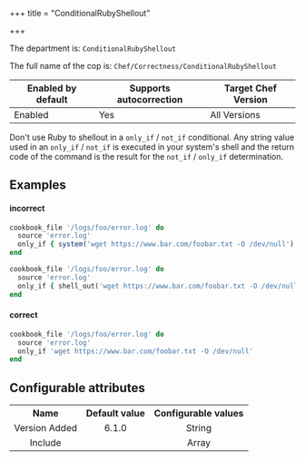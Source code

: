 +++
title = "ConditionalRubyShellout"

+++

<!-- This content is automatically generated. See https://github.com/chef/chef-web-docs/blob/main/generated/README.md -->

The department is: `ConditionalRubyShellout`

The full name of the cop is: `Chef/Correctness/ConditionalRubyShellout`

| Enabled by default | Supports autocorrection | Target Chef Version |
| --- | --- | --- |
| Enabled | Yes | All Versions |

Don't use Ruby to shellout in a `only_if` / `not_if` conditional. Any string value used in an `only_if` / `not_if` is executed in your system's shell and the return code of the command is the result for the `not_if` / `only_if` determination.

## Examples


#### incorrect

```ruby
cookbook_file '/logs/foo/error.log' do
  source 'error.log'
  only_if { system('wget https://www.bar.com/foobar.txt -O /dev/null') }
end

cookbook_file '/logs/foo/error.log' do
  source 'error.log'
  only_if { shell_out('wget https://www.bar.com/foobar.txt -O /dev/null').exitstatus == 0 }
end
```

#### correct

```ruby
cookbook_file '/logs/foo/error.log' do
  source 'error.log'
  only_if 'wget https://www.bar.com/foobar.txt -O /dev/null'
end
```

## Configurable attributes

<table>
<tbody><tr>
<th>Name</th>
<th>Default value</th>
<th>Configurable values</th>
</tr>
<tr>
<td style="text-align:center">Version Added</td>
<td style="text-align:center">6.1.0</td>
<td style="text-align:center">String</td>
</tr>
<tr><td style="text-align:center">Include</td>
<td style="text-align:center"><ul>
</ul>
</td>
<td style="text-align:center">Array</td>
</tr></tbody></table>
